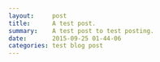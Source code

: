 ```yaml
---
layout:		post
title:		A test post.
summary:	A test post to test posting.
date:		2015-09-25 01-44-06
categories:	test blog post
---
```

